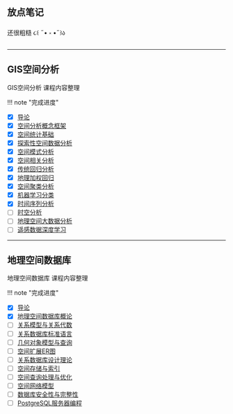 ## 放点笔记

还很粗糙 ૮꒰ ˶• ༝ •˶꒱ა

---    

## GIS空间分析

GIS空间分析 课程内容整理  

!!! note "完成进度"

   - [x] [导论](https://no-con.github.io/GIS_SA/1_introduction/)  
   - [x] [空间分析概念框架](https://no-con.github.io/GIS_SA/2_concepts/)  
   - [x] [空间统计基础](https://no-con.github.io/GIS_SA/3_basis4SpaSta/)  
   - [x] [探索性空间数据分析](https://no-con.github.io/GIS_SA/4_ESDA/)  
   - [x] [空间模式分析](https://no-con.github.io/GIS_SA/5_SpaPattern/)  
   - [x] [空间相关分析](https://no-con.github.io/GIS_SA/6_SpaCorr/)  
   - [x] [传统回归分析](https://no-con.github.io/GIS_SA/7_Regression/)  
   - [x] [地理加权回归](https://no-con.github.io/GIS_SA/8_GWR/)  
   - [x] [空间聚类分析](https://no-con.github.io/GIS_SA/9_SpaCluster/)  
   - [x] [机器学习分类](https://no-con.github.io/GIS_SA/10_MLClass/)  
   - [x] [时间序列分析](https://no-con.github.io/GIS_SA/11_TimeSeries/)  
   - [ ] [时空分析](https://no-con.github.io/GIS_SA/12_SpaTempo/)  
   - [ ] [地理空间大数据分析](https://no-con.github.io/GIS_SA/13_GeoBigData/)  
   - [ ] [遥感数据深度学习](https://no-con.github.io/GIS_SA/14_DeepLearning/)  

---

## 地理空间数据库

地理空间数据库 课程内容整理

!!! note "完成进度"

   - [x] [导论](https://no-con.github.io/SDB/0_Introduction/)   
   - [x] [地理空间数据库概论](https://no-con.github.io/SDB/1_General/)  
   - [ ] [关系模型与关系代数](https://no-con.github.io/SDB/2_Relational_Algebra/)  
   - [ ] [关系数据库标准语言](https://no-con.github.io/SDB/3_SQL/)   
   - [ ] [几何对象模型与查询](https://no-con.github.io/SDB/4_GeomObj/)  
   - [ ] [空间扩展ER图](https://no-con.github.io/SDB/5_ER/)  
   - [ ] [关系数据库设计理论](https://no-con.github.io/SDB/6_RDB/)  
   - [ ] [空间存储与索引](https://no-con.github.io/SDB/7_Spatial_Index/)  
   - [ ] [空间查询处理与优化](https://no-con.github.io/SDB/8_QueryProcessOptimize/)  
   - [ ] [空间网络模型](https://no-con.github.io/SDB/9_Spatial_Network/)  
   - [ ] [数据库安全性与完整性](https://no-con.github.io/SDB/10_DB_Integrity/)  
   - [ ] [PostgreSQL服务器编程](https://no-con.github.io/SDB/11_PostgreSQL/)  
